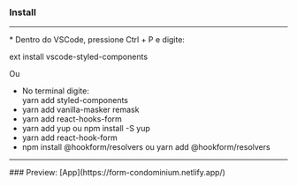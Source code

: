 ### Install
<hr>
* Dentro do VSCode, pressione Ctrl + P e digite:

ext install vscode-styled-components

Ou<br>
* No terminal digite:<br>
yarn add styled-components<br>
* yarn add vanilla-masker remask<br>
* yarn add react-hooks-form<br>
* yarn add yup ou npm install -S yup<br>
* yarn add react-hook-form<br>
*  npm install @hookform/resolvers ou yarn add @hookform/resolvers
<hr>
### Preview:
[App](https://form-condominium.netlify.app/)